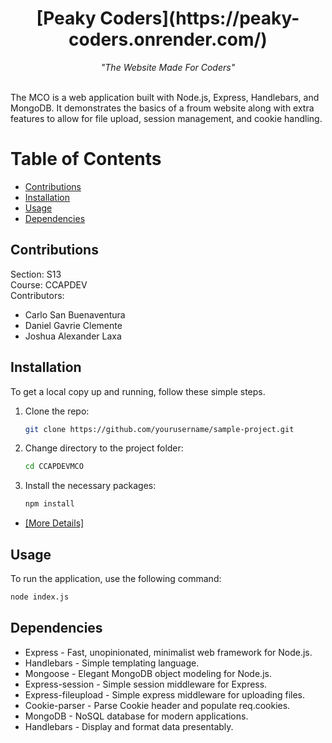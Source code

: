 <h1 align="center">[Peaky Coders](https://peaky-coders.onrender.com/)</h1>
<div align="center">
<i>"The Website Made For Coders"</i>    
</div>
<br>
<p>
The MCO is a web application built with Node.js, Express, Handlebars, and MongoDB. It demonstrates the basics of a froum website along with extra features to allow for file upload, session management, and cookie handling.
</p>


# Table of Contents

- [Contributions](#contributions)
- [Installation](#installation)
- [Usage](#usage)
- [Dependencies](#dependencies)
## Contributions
Section: S13 </br>
Course: CCAPDEV </br>
Contributors:
- Carlo San Buenaventura
- Daniel Gavrie Clemente
- Joshua Alexander Laxa
## Installation

To get a local copy up and running, follow these simple steps.

1. Clone the repo:
    ```bash
    git clone https://github.com/yourusername/sample-project.git
    ```
2. Change directory to the project folder:
    ```bash
    cd CCAPDEVMCO
    ```
3. Install the necessary packages:
    ```bash
    npm install
    ```
- [[More Details]](https://github.com/11daniel/CCAPDEVMCO/blob/8e1125bee7dda03d3d923b15d50e461691964bef/READ.txt)
## Usage

To run the application, use the following command:

```bash
node index.js
```
## Dependencies
- Express - Fast, unopinionated, minimalist web framework for Node.js. </br>
- Handlebars - Simple templating language. </br>
- Mongoose - Elegant MongoDB object modeling for Node.js. </br>
- Express-session - Simple session middleware for Express. </br>
- Express-fileupload - Simple express middleware for uploading files. </br>
- Cookie-parser - Parse Cookie header and populate req.cookies. </br>
- MongoDB - NoSQL database for modern applications. </br>
- Handlebars - Display and format data presentably.  </br>

